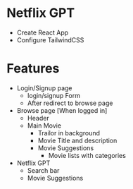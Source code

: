 # Netflix GPT

- Create React App
- Configure TailwindCSS

# Features

- Login/Signup page
    - login/signup Form
    - After redirect to browse page
- Browse page [When logged in]
    - Header
    - Main Movie
        - Trailor in background
        - Movie Title and description
        - Movie Suggestions
            - Movie lists with categories
- Netflix GPT
    - Search bar
    - Movie Suggestions